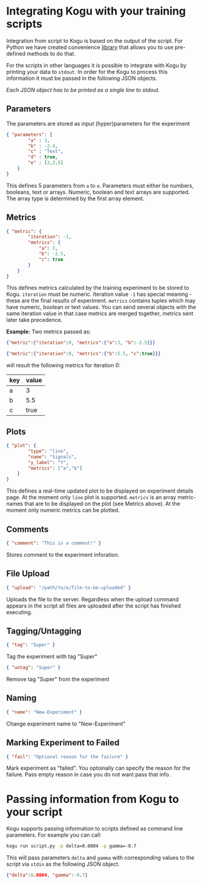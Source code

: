 # Integrating Kogu with your training scripts

Integration from script to Kogu is based on the output of the script. For Python we have created convenience [library](python-library.md) that allows you to use pre-defined methods to do that.

For the scripts in other languages it is possible to integrate with Kogu by printing your data to ```stdout```. In order for the Kogu to process this information it must be passed in the following JSON objects. 

*Each JSON object has to be printed as a single line to stdout.*

## Parameters
The parameters are stored as input (hyper)parameters for the experiment

```json
{ "parameters": {
        "a" : 3,
        "b" : -2.4,
        "c" : "Text",
        "d" : true,
        "e" : [2,3,5]
    }
}
```
This defines 5 parameters from ```a``` to ```e```. Parameters must either be numbers, booleans, text or arrays. Numeric, boolean and text arrays are supported. The array type is determined by the first array element.

## Metrics
```json
{ "metric": {
        "iteration": -1,
        "metrics": {
            "a": 3,
            "b": -2.5,
            "c": true
        }
    }
}
```
This defines metrics calculated by the training experiment to be stored to Kogu. ```iteration``` must be numeric. Iteration value ```-1``` has special meaning - these are the final results of experiment. ```metrics``` contains tuples which may have numeric, boolean or text values. You can send several objects with the same iteration value in that case metrics are merged together, metrics sent later take precedence. 

**Example:**
Two metrics passed as: 
```json
{"metric":{"iteration":0, "metrics":{"a":3, "b":-2.5}}}

{"metric":{"iteration":0, "metrics":{"b":5.5, "c":true}}}
```
will result the following metrics for iteration 0:

key | value
-- | --
a | 3
b | 5.5
c | true

## Plots
```json
{ "plot": {
        "type": "line",
        "name": "Signals",
        "y_label": "Y",
        "metrics": ["a","b"]
    }
}
```
This defines a real-time updated plot to be displayed on experiment details page. At the moment only ```line``` plot is supported. ```metrics``` is an array metric-names that are to be displayed on the plot (see Metrics above). At the moment only numeric metrics can be plotted.

## Comments
```json
{ "comment": "This is a comment!" }
```
Stores comment to the experiment inforation.

## File Upload
```json
{ "upload": "/path/to/a/file-to-be-uploaded" }
```
Uploads the file to the server. Regardless when the upload command appears in the script all files are uploaded after the script has finished executing.

## Tagging/Untagging
```json
{ "tag": "Super" }
```
Tag the experiment with tag "Super"

```json
{ "untag": "Super" }
```
Remove tag "Super" from the experiment


## Naming
```json
{ "name": "New-Experiment" }
```
Change experiment name to "New-Experiment"

## Marking Experiment to Failed
```json
{ "fail": "Optional reason for the failure" }
```
Mark experiment as "failed". You optoinally can specify the reason for the failure. Pass empty reason in case you do not want pass that info.


# Passing information from Kogu to your script
Kogu supports passing information to scripts defined as command line parameters. For example you can call:

```bash
kogu run script.py -p delta=0.0004 -p gamma=-0.7
```
This will pass parameters ```delta``` and ```gamma``` with corresponding values to the script via ```stdin``` as the following JSON object.

```json
{"delta":0.0004, "gamma":-0.7}
``` 
